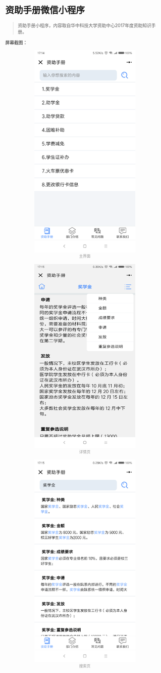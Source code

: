 # 资助手册微信小程序

> 资助手册小程序，内容取自华中科技大学资助中心2017年度资助知识手册。



屏幕截图：

<div align="center">
	<img src="./preview/screenshot1.png" width="320"/>
	<br><span style="font-size: 12px; color: #999;">主界面</span>
</div>

<br>

<div align="center">
	<img src="./preview/screenshot2.png" width="320"/>
	<br><span style="font-size: 12px; color: #999;">详情页</span>
</div>

<br>

<div align="center">
	<img src="./preview/screenshot3.png" width="320"/>
	<br><span style="font-size: 12px; color: #999;">搜索页</span>
</div>
